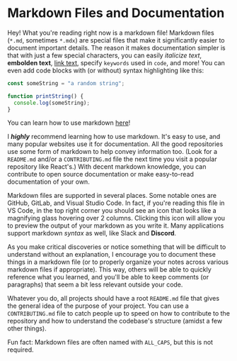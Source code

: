 # Markdown Files and Documentation

Hey! What you're reading right now is a markdown file! Markdown files (`*.md`, sometimes `*.mdx`) are special files that make it significantly easier to document important details. The reason it makes documentation simpler is that with just a few special characters, you can easily _italicize text_, **embolden text**, [link text](https://guides.github.com/features/mastering-markdown/), specify `keywords` used in `code`, and more! You can even add code blocks with (or without) syntax highlighting like this:

```javascript
const someString = "a random string";

function printString() {
  console.log(someString);
}
```

You can learn how to use markdown [here](https://guides.github.com/features/mastering-markdown/)!

I **_highly_** recommend learning how to use markdown. It's easy to use, and many popular websites use it for documentation. All the good repositories use some form of markdown to help convey information too. (Look for a `README.md` and/or a `CONTRIBUTING.md` file the next time you visit a popular repository like React's.) With decent markdown knowledge, you can contribute to open source documentation or make easy-to-read documentation of your own.

Markdown files are supported in several places. Some notable ones are GitHub, GitLab, and Visual Studio Code. In fact, if you're reading this file in VS Code, in the top right corner you should see an icon that looks like a magnifying glass hovering over 2 columns. Clicking this icon will allow you to preview the output of your markdown as you write it. Many applications support markdown _syntax_ as well, like Slack and **Discord**.

As you make critical discoveries or notice something that will be difficult to understand without an explanation, I encourage you to document these things in a markdown file (or to properly organize your notes across various markdown files if appropriate). This way, others will be able to quickly reference what you learned, and you'll be able to keep comments (or paragraphs) that seem a bit less relevant outside your code.

Whatever you do, all projects should have a root `README.md` file that gives the general idea of the purpose of your project. You can use a `CONTRIBUTING.md` file to catch people up to speed on how to contribute to the repository and how to understand the codebase's structure (amidst a few other things).

Fun fact: Markdown files are often named with `ALL_CAPS`, but this is not required.
